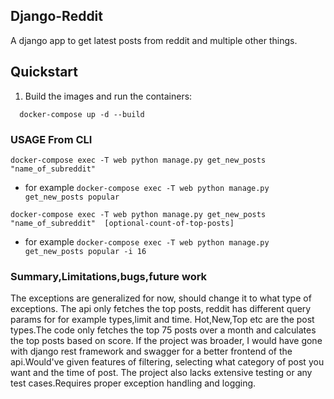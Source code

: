 Django-Reddit
---------------------

A django app to get latest posts from reddit and multiple other things.



Quickstart
----------
1. Build the images and run the containers:
  ```
    docker-compose up -d --build
  ```

### USAGE From CLI
    
    docker-compose exec -T web python manage.py get_new_posts "name_of_subreddit"
    
   -  for example
    ```
    docker-compose exec -T web python manage.py get_new_posts popular
    ```

    docker-compose exec -T web python manage.py get_new_posts "name_of_subreddit"  [optional-count-of-top-posts]

   -  for example
    ```
    docker-compose exec -T web python manage.py get_new_posts popular -i 16
    ```

### Summary,Limitations,bugs,future work
  The exceptions are generalized for now, should change it to what type of exceptions.
  The api only fetches the top posts, reddit has different query params for for example types,limit and time.
  Hot,New,Top etc are the post types.The code only fetches the top 75 posts over a month and calculates the top posts based on
  score. If the project was broader, I would have gone with django rest framework and swagger for a better frontend of
  the api.Would've given features of filtering, selecting what category of post you want and the time of post. The project
  also lacks extensive testing or any test cases.Requires proper exception handling and logging.

